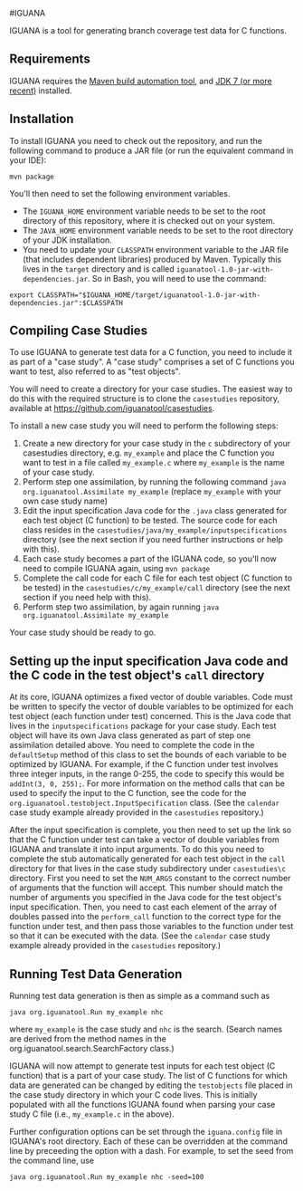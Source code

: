 #IGUANA

IGUANA is a tool for generating branch coverage test data for C functions.

## Requirements
IGUANA requires the [Maven build automation tool](https://maven.apache.org/), and [JDK 7 (or more recent)](http://www.oracle.com/technetwork/java/javase/downloads/) installed.

## Installation
To install IGUANA you need to check out the repository, and run the following command to produce a JAR file (or run the equivalent command in your IDE):

`mvn package`

You'll then need to set the following environment variables. 

* The `IGUANA_HOME` environment variable needs to be set to the root directory of this repository, where it is checked out on your system.
* The `JAVA_HOME` environment variable needs to be set to the root directory of your JDK installation.
* You need to update your `CLASSPATH` environment variable to the JAR file (that includes dependent libraries) produced by Maven. Typically this lives in the `target` directory and is called `iguanatool-1.0-jar-with-dependencies.jar`. So in Bash, you will need to use the command:

`export CLASSPATH="$IGUANA_HOME/target/iguanatool-1.0-jar-with-dependencies.jar":$CLASSPATH`

## Compiling Case Studies
To use IGUANA to generate test data for a C function, you need to include it as part of a "case study". A "case study" comprises a set of C functions you want to test, also referred to as "test objects".

You will need to create a directory for your case studies. The easiest way to do this with the required structure is to clone the `casestudies` repository, available at https://github.com/iguanatool/casestudies.

To install a new case study you will need to perform the following steps:

1. Create a new directory for your case study in the `c` subdirectory of your casestudies directory, e.g. `my_example` and place the C function you want to test in a file called `my_example.c` where `my_example` is the name of your case study.
2. Perform step one assimilation, by running the following command
`java org.iguanatool.Assimilate my_example`
(replace `my_example` with your own case study name)
3. Edit the input specification Java code for the `.java` class generated for each test object (C function) to be tested. The source code for each class resides in the `casestudies/java/my_example/inputspecifications` directory (see the next section if you need further instructions or help with this).
4. Each case study becomes a part of the IGUANA code, so you'll now need to compile IGUANA again, using `mvn package`
5. Complete the call code for each C file for each test object (C function to be tested) in the `casestudies/c/my_example/call` directory (see the next section if you need help with this).
6. Perform step two assimilation, by again running `java org.iguanatool.Assimilate my_example`

Your case study should be ready to go.

## Setting up the input specification Java code and the C code in the test object's `call` directory
At its core, IGUANA optimizes a fixed vector of double variables. Code must be written to specify the vector of double variables to be optimized for each test object (each function under test) concerned. This is the Java code that lives in the `inputspecifications` package for your case study. Each test object will have its own Java class generated as part of step one assimilation detailed above. You need to complete the code in the `defaultSetup` method of this class to set the bounds of each variable to be optimized by IGUANA. For example, if the C function under test involves three integer inputs, in the range 0-255, the code to specify this would be `addInt(3, 0, 255);`. For more information on the method calls that can be used to specify the input to the C function, see the code for the `org.iguanatool.testobject.InputSpecification` class. (See the `calendar` case study example already provided in the `casestudies` repository.)

After the input specification is complete, you then need to set up the link so that the C function under test can take a vector of double variables from IGUANA and translate it into input arguments. To do this you need to complete the stub automatically generated for each test object in the `call` directory for that lives in the case study subdirectory under `casestudies\c` directory. First you need to set the `NUM_ARGS` constant to the correct number of arguments that the function will accept. This number should match the number of arguments you specified in the Java code for the test object's input specification. Then, you need to cast each element of the array of doubles passed into the `perform_call` function to the correct type for the function under test, and then pass those variables to the function under test so that it can be executed with the data. (See the `calendar` case study example already provided in the `casestudies` repository.)

## Running Test Data Generation
Running test data generation is then as simple as a command such as

`java org.iguanatool.Run my_example nhc`

where `my_example` is the case study and `nhc` is the search. (Search names are derived from the method names in the org.iguanatool.search.SearchFactory class.) 

IGUANA will now attempt to generate test inputs for each test object (C function) that is a part of your case study. The list of C functions for which data are generated can be changed by editing the `testobjects` file placed in the case study directory in which your C code lives. This is initially populated with all the functions IGUANA found when parsing your case study C file (i.e., `my_example.c` in the above).

Further configuration options can be set through the `iguana.config` file in IGUANA's root directory. Each of these can be overridden at the command line by preceeding the option with a dash. For example, to set the seed from the command line, use

`java org.iguanatool.Run my_example nhc -seed=100`
